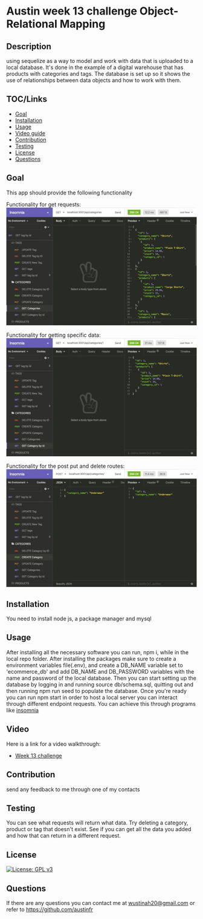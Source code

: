# Austin week 13 challenge Object-Relational Mapping

## Description

using sequelize as a way to model and work with data that is uploaded to a local database. It's done in the example of a digital warehouse that has products with categories and tags. The database is set up so it shows the use of relationships between data objects and how to work with them.

## TOC/Links

- [Goal](#goal)
- [Installation](#installation)
- [Usage](#usage)
- [Video guide](#video)
- [Contribution](#contribution)
- [Testing](#testing)
- [License](#license)
- [Questions](#questions)

## Goal

This app should provide the following functionality

Functionality for get requests: 
![insomnia demo 1](./examples/13-orm-homework-demo-01.gif)

Functionality for getting specific data: 
![insomnia demo 1](./examples/13-orm-homework-demo-02.gif)

Functionality for the post put and delete routes: 
![insomnia demo 1](./examples/13-orm-homework-demo-03.gif)

## Installation

You need to install node js, a package manager and mysql

## Usage

After installing all the necessary software you can run, npm i, while in the local repo folder. After installing the packages make sure to create a environment variables file(.env), and create a DB_NAME variable set to 'ecommerce_db' and add DB_NAME and DB_PASSWORD variables with the name and password of the local database. Then you can start setting up the database by logging in and running source db/schema.sql, quitting out and then running npm run seed to populate the database. Once you're ready you can run npm start in order to host a local server you can interact through different endpoint requests. You can achieve this through programs like [insomnia](https://insomnia.rest/)

## Video

Here is a link for a video walkthrough:
- [Week 13 challenge](https://drive.google.com/file/d/1b-9f8kLUAj0JP1wFryJtP7t0T3lCIPR5/view?usp=sharing)


## Contribution

send any feedback to me through one of my contacts

## Testing

You can see what requests will return what data. Try deleting a category, product or tag that doesn't exist. See if you can get all the data you added and how that can return in a different request.

## License

[![License: GPL v3](https://img.shields.io/badge/License-GPLv3-blue.svg)](https://www.gnu.org/licenses/gpl-3.0)


## Questions

If there are any questions you can contact me at wustinah20@gmail.com or refer to https://github.com/austinfr 
